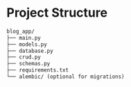 # Project Structure

``` markdown
blog_app/
├── main.py
├── models.py
├── database.py
├── crud.py
├── schemas.py
├── requirements.txt
└── alembic/ (optional for migrations)
```